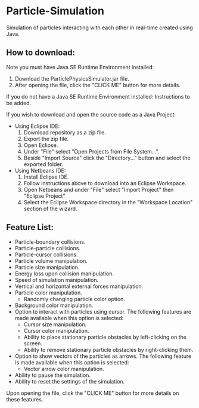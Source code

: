 # Particle-Simulation
Simulation of particles interacting with each other in real-time created using Java. 

## How to download:
Note you must have Java SE Runtime Environment installed:
1. Download the ParticlePhysicsSimulator.jar file.
2. After opening the file, click the "CLICK ME" button for more details. 

If you do not have a Java SE Runtime Environment installed:
Instructions to be added. 

If you wish to download and open the source code as a Java Project:
- Using Eclipse IDE:
  1. Download repository as a zip file.
  2. Export the zip file. 
  3. Open Eclipse.
  4. Under "File" select "Open Projects from File System...".
  5. Beside "Import Source" click the "Directory..." button and select the exported folder.
- Using Netbeans IDE:
  1. Install Eclipse IDE.
  2. Follow instructions above to download into an Eclipse Workspace.
  3. Open Netbeans and under "File" select "Import Project" then "Eclipse Project"
  4. Select the Eclipse Workspace directory in the "Workspace Location" section of the wizard.

## Feature List:
- Particle-boundary collisions.
- Particle-particle collisions.
- Particle-cursor collisions. 
- Particle volume manipulation.
- Particle size manipulation.
- Energy loss upon collision manipulation. 
- Speed of simulation manipulation.
- Vertical and horizontal external forces manipulation.
- Particle color manipulation.
  - Randomly changing particle color option. 
- Background color manipulation.
- Option to interact with particles using cursor. The following features are made available when this option is selected:
  - Cursor size manipulation.
  - Cursor color manipulation. 
  - Ability to place stationary particle obstacles by left-clicking on the screen.
  - Ability to remove stationary particle obstacles by right-clicking them. 
- Option to show vectors of the particles as arrows. The following feature is made available when this option is selected:
  - Vector arrow color manipulation.
- Ability to pause the simulation.
- Ability to reset the settings of the simulation. 

Upon opening the file, click the "CLICK ME" button for more details on these features. 
